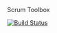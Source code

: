 Scrum Toolbox

[![Build Status](https://travis-ci.org/iMRIC/scrum-tools.svg?branch=twitter-board)](https://travis-ci.org/iMRIC/scrum-tools)
